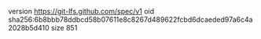version https://git-lfs.github.com/spec/v1
oid sha256:6b8bbb78ddbcd58b07611e8c8267d489622fcbd6dcaeded97a6c4a2028b5d410
size 851
